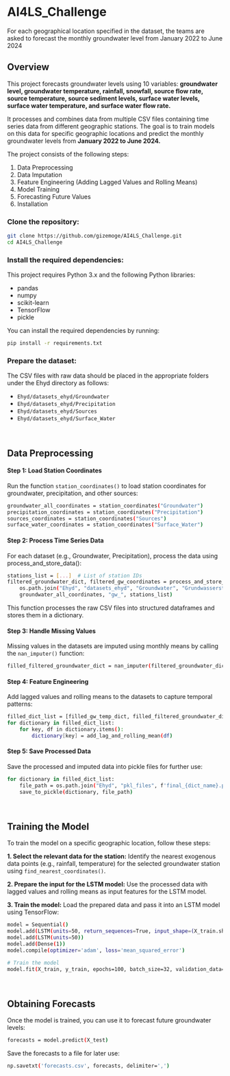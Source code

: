 # AI4LS_Challenge

For each geographical location specified in the dataset, the teams are asked to forecast the monthly groundwater level from January 2022 to June 2024

## Overview

This project forecasts groundwater levels using 10 variables: **groundwater level, groundwater temperature, rainfall, snowfall, source flow rate, source temperature, source sediment levels, surface water levels, surface water temperature, and surface water flow rate.**

It processes and combines data from multiple CSV files containing time series data from different geographic stations. The goal is to train models on this data for specific geographic locations and predict the monthly groundwater levels from **January 2022 to June 2024.**

The project consists of the following steps:

1. Data Preprocessing
2. Data Imputation
3. Feature Engineering (Adding Lagged Values and Rolling Means)
4. Model Training
5. Forecasting Future Values
6. Installation



### Clone the repository:

```bash
git clone https://github.com/gizemoge/AI4LS_Challenge.git
cd AI4LS_Challenge
```


### Install the required dependencies:
This project requires Python 3.x and the following Python libraries:

- pandas
- numpy
- scikit-learn
- TensorFlow
- pickle

You can install the required dependencies by running:

```bash
pip install -r requirements.txt
```


### Prepare the dataset:
The CSV files with raw data should be placed in the appropriate folders under the Ehyd directory as follows:
- `Ehyd/datasets_ehyd/Groundwater`
- `Ehyd/datasets_ehyd/Precipitation`
- `Ehyd/datasets_ehyd/Sources`
- `Ehyd/datasets_ehyd/Surface_Water`

<br>

## Data Preprocessing

#### Step 1: Load Station Coordinates
Run the function `station_coordinates()` to load station coordinates for groundwater, precipitation, and other sources:

```bash
groundwater_all_coordinates = station_coordinates("Groundwater")
precipitation_coordinates = station_coordinates("Precipitation")
sources_coordinates = station_coordinates("Sources")
surface_water_coordinates = station_coordinates("Surface_Water")
```
#### Step 2: Process Time Series Data
For each dataset (e.g., Groundwater, Precipitation), process the data using process_and_store_data():

```bash
stations_list = [...]  # List of station IDs
filtered_groundwater_dict, filtered_gw_coordinates = process_and_store_data(
    os.path.join("Ehyd", "datasets_ehyd", "Groundwater", "Grundwasserstand-Monatsmittel"),
    groundwater_all_coordinates, "gw_", stations_list)
```

This function processes the raw CSV files into structured dataframes and stores them in a dictionary.

#### Step 3: Handle Missing Values
Missing values in the datasets are imputed using monthly means by calling the `nan_imputer()` function:

```bash
filled_filtered_groundwater_dict = nan_imputer(filtered_groundwater_dict)
```

#### Step 4: Feature Engineering
Add lagged values and rolling means to the datasets to capture temporal patterns:

```bash
filled_dict_list = [filled_gw_temp_dict, filled_filtered_groundwater_dict, filled_rain_dict, ...]
for dictionary in filled_dict_list:
    for key, df in dictionary.items():
        dictionary[key] = add_lag_and_rolling_mean(df)
```

#### Step 5: Save Processed Data
Save the processed and imputed data into pickle files for further use:

```bash
for dictionary in filled_dict_list:
    file_path = os.path.join("Ehyd", "pkl_files", f'final_{dict_name}.pkl')
    save_to_pickle(dictionary, file_path)
```
<br>

## Training the Model

To train the model on a specific geographic location, follow these steps:

**1. Select the relevant data for the station:**
Identify the nearest exogenous data points (e.g., rainfall, temperature) for the selected groundwater station using `find_nearest_coordinates()`.

**2. Prepare the input for the LSTM model:** Use the processed data with lagged values and rolling means as input features for the LSTM model.

**3. Train the model:** Load the prepared data and pass it into an LSTM model using TensorFlow:

```bash
model = Sequential()
model.add(LSTM(units=50, return_sequences=True, input_shape=(X_train.shape[1], X_train.shape[2])))
model.add(LSTM(units=50))
model.add(Dense(1))
model.compile(optimizer='adam', loss='mean_squared_error')

# Train the model
model.fit(X_train, y_train, epochs=100, batch_size=32, validation_data=(X_val, y_val))
```
<br>

## Obtaining Forecasts

Once the model is trained, you can use it to forecast future groundwater levels:

```bash
forecasts = model.predict(X_test)
```

Save the forecasts to a file for later use:

```bash
np.savetxt('forecasts.csv', forecasts, delimiter=',')
```